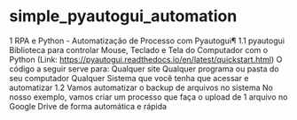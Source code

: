 # simple_pyautogui_automation

1  RPA e Python - Automatização de Processo com Pyautogui¶
1.1  pyautogui
Biblioteca para controlar Mouse, Teclado e Tela do Computador com o Python (Link: https://pyautogui.readthedocs.io/en/latest/quickstart.html)
O código a seguir serve para:
Qualquer site
Qualquer programa ou pasta do seu computador
Qualquer Sistema que você tenha que acessar e automatizar
1.2  Vamos automatizar o backup de arquivos no sistema
No nosso exemplo, vamos criar um processo que faça o upload de 1 arquivo no Google Drive de forma automática e rápida
